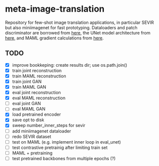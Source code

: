 # meta-image-translation

Repository for few-shot image translation applications, in particular SEVIR but also miniimagenet for fast prototyping. 
Dataloaders and patch discriminator are borrowed from [here](https://github.com/junyanz/pytorch-CycleGAN-and-pix2pix), the UNet model architecture from [here](https://github.com/milesial/Pytorch-UNet), and MAML gradient calculations from [here](https://github.com/learnables/learn2learn).

## TODO

- [x] improve bookkeping: create results dir; use os.path.join()
- [x] train joint reconstruction
- [x] train MAML reconstruction
- [x] train joint GAN
- [x] train MAML GAN
- [x] eval joint reconstruction
- [x] eval MAML reconstruction
- [ ] eval joint GAN
- [ ] eval MAML GAN
- [x] load pretrained encoder
- [x] save opt to disk
- [x] sweep number_inner_steps for sevir
- [ ] add miniimagenet dataloader
- [ ] redo SEVIR dataset
- [ ] test on MAML (e.g. implement inner loop in eval\_unet)
- [ ] test contrastive pretrainig after limiting train set
- [ ] MAML + pretraining
- [ ] test pretrained backbones from multiple epochs (?)
